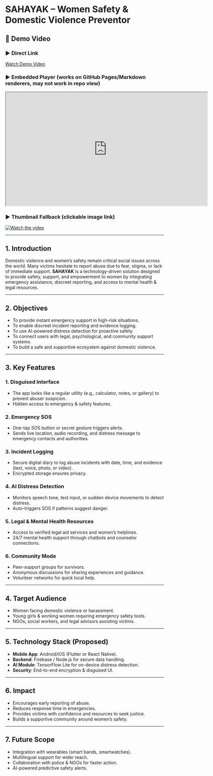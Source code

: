 # SAHAYAK – Women Safety & Domestic Violence Preventor

## 🎥 Demo Video
### ▶️ Direct Link
[Watch Demo Video](https://drive.google.com/file/d/1UqwAp9bJtG2hi73QJ_TEvq4S3kdiYpV3/view?usp=sharing)

### ▶️ Embedded Player (works on GitHub Pages/Markdown renderers, may not work in repo view)
<iframe src="https://drive.google.com/file/d/1UqwAp9bJtG2hi73QJ_TEvq4S3kdiYpV3/preview" width="640" height="360" allow="autoplay"></iframe>

### ▶️ Thumbnail Fallback (clickable image link)
[![Watch the video](https://img.icons8.com/clouds/452/video.png)](https://drive.google.com/file/d/1UqwAp9bJtG2hi73QJ_TEvq4S3kdiYpV3/view?usp=sharing)

---

## 1. Introduction
Domestic violence and women’s safety remain critical social issues across the world. Many victims hesitate to report abuse due to fear, stigma, or lack of immediate support. **SAHAYAK** is a technology-driven solution designed to provide safety, support, and empowerment to women by integrating emergency assistance, discreet reporting, and access to mental health & legal resources.

---

## 2. Objectives
- To provide instant emergency support in high-risk situations.  
- To enable discreet incident reporting and evidence logging.  
- To use AI-powered distress detection for proactive safety.  
- To connect users with legal, psychological, and community support systems.  
- To build a safe and supportive ecosystem against domestic violence.  

---

## 3. Key Features
### 1. Disguised Interface
- The app looks like a regular utility (e.g., calculator, notes, or gallery) to prevent abuser suspicion.  
- Hidden access to emergency & safety features.  

### 2. Emergency SOS
- One-tap SOS button or secret gesture triggers alerts.  
- Sends live location, audio recording, and distress message to emergency contacts and authorities.  

### 3. Incident Logging
- Secure digital diary to log abuse incidents with date, time, and evidence (text, voice, photo, or video).  
- Encrypted storage ensures privacy.  

### 4. AI Distress Detection
- Monitors speech tone, text input, or sudden device movements to detect distress.  
- Auto-triggers SOS if patterns suggest danger.  

### 5. Legal & Mental Health Resources
- Access to verified legal aid services and women’s helplines.  
- 24/7 mental health support through chatbots and counselor connections.  

### 6. Community Mode
- Peer-support groups for survivors.  
- Anonymous discussions for sharing experiences and guidance.  
- Volunteer networks for quick local help.  

---

## 4. Target Audience
- Women facing domestic violence or harassment.  
- Young girls & working women requiring emergency safety tools.  
- NGOs, social workers, and legal advisors assisting victims.  

---

## 5. Technology Stack (Proposed)
- **Mobile App**: Android/iOS (Flutter or React Native).  
- **Backend**: Firebase / Node.js for secure data handling.  
- **AI Module**: TensorFlow Lite for on-device distress detection.  
- **Security**: End-to-end encryption & disguised UI.  

---

## 6. Impact
- Encourages early reporting of abuse.  
- Reduces response time in emergencies.  
- Provides victims with confidence and resources to seek justice.  
- Builds a supportive community around women’s safety.  

---

## 7. Future Scope
- Integration with wearables (smart bands, smartwatches).  
- Multilingual support for wider reach.  
- Collaboration with police & NGOs for faster action.  
- AI-powered predictive safety alerts.  
